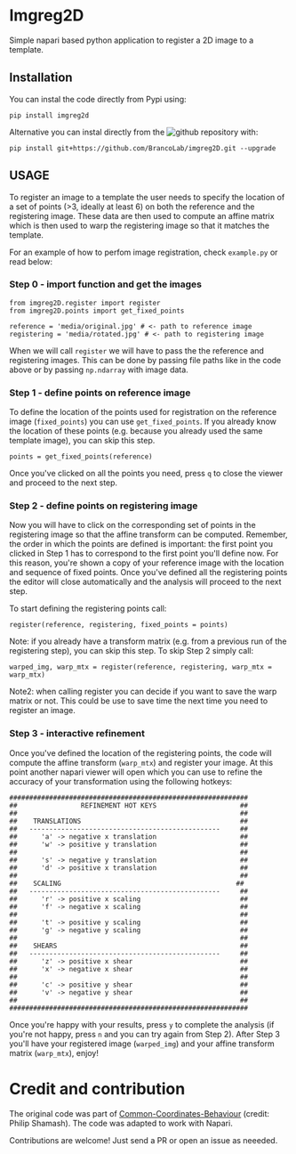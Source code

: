 # Imgreg2D
Simple napari based python application to register a 2D image to a template. 


## Installation
You can instal the code directly from Pypi using:

```
pip install imgreg2d
```

Alternative you can instal directly from the ![github repository](https://github.com/BrancoLab/imgreg2D) with:
```
pip install git+https://github.com/BrancoLab/imgreg2D.git --upgrade
```

## USAGE
To register an image to a template the user needs to specify the location of a set of points (>3, ideally at least 6) on 
both the reference and the registering image. These data are then used to compute an affine matrix which is then used to 
warp the registering image so that it matches the template. 

For an example of how to perfom image registration, check `example.py` or read below:

### Step 0 - import function and get the images
```
from imgreg2D.register import register
from imgreg2D.points import get_fixed_points

reference = 'media/original.jpg' # <- path to reference image
registering = 'media/rotated.jpg' # <- path to registering image
```

When we will call `register` we will have to pass the the reference and registering images. 
This can be done by passing file paths like in the code above or by passing `np.ndarray` with image data.


### Step 1 - define points on reference image
To define the location of the points used for registration on the reference image (`fixed_points`) you can use
`get_fixed_points`. If you already know the location of these points (e.g. because you already used the same
template image), you can skip this step. 

```
points = get_fixed_points(reference)
```

Once you've clicked on all the points you need, press `q` to close the viewer and proceed to the next step. 

### Step 2 - define points on registering image
Now you will have to click on the corresponding set of points in the registering image so that the 
affine transform can be computed. Remember, the order in which the points are defined is important: the first point
you clicked in Step 1 has to correspond to the first point you'll define now. For this reason, you're shown a copy
of your reference image with the location and sequence of fixed points. Once you've defined all the registering points
the editor will close automatically and the analysis will proceed to the next step. 

To start defining the registering points call:
```
register(reference, registering, fixed_points = points)
```

Note: if you already have a transform matrix (e.g. from a previous run of the registering step), you can skip this step.
To skip Step 2 simply call:

```
warped_img, warp_mtx = register(reference, registering, warp_mtx = warp_mtx)
```

Note2: when calling register you can decide if you want to save the warp matrix or not. This could be use to save time
the next time you need to register an image. 


### Step 3 - interactive refinement
Once you've defined the location of the registering points, the code will compute the affine transform (`warp_mtx`) and 
register your image. 
At this point another napari viewer will open which you can use to refine the accuracy of your transformation using the
following hotkeys:

```
############################################################
##                REFINEMENT HOT KEYS                     ##
##                                                        ##
##    TRANSLATIONS                                        ##
##   ------------------------------------------------     ##
##      'a' -> negative x translation                     ##
##      'w' -> positive y translation                     ##
##                                                        ##
##      's' -> negative y translation                     ##
##      'd' -> positive x translation                     ##
##                                                        ##
##    SCALING                                            ##
##   ------------------------------------------------     ##
##      'r' -> positive x scaling                         ##
##      'f' -> negative x scaling                         ##
##                                                        ##
##      't' -> positive y scaling                         ##
##      'g' -> negative y scaling                         ##
##                                                        ##
##    SHEARS                                              ##
##   ------------------------------------------------     ##
##      'z' -> positive x shear                           ##
##      'x' -> negative x shear                           ##
##                                                        ##
##      'c' -> positive y shear                           ##
##      'v' -> negative y shear                           ##
##                                                        ##
############################################################
```

Once you're happy with your results, press `y` to complete the analysis (if you're not happy, 
press `n` and you can try again from Step 2).
After Step 3 you'll have your registered image (`warped_img`) and your affine transform matrix (`warp_mtx`), enjoy!



# Credit and contribution
The original code was part of [Common-Coordinates-Behaviour](https://github.com/BrancoLab/Common-Coordinate-Behaviour) (credit: Philip Shamash). The code was adapted to work with Napari.

Contributions are welcome! Just send a PR or open an issue as neeeded. 



